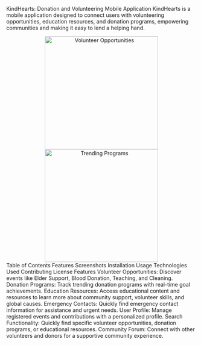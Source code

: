 KindHearts: Donation and Volunteering Mobile Application
KindHearts is a mobile application designed to connect users with volunteering opportunities, education resources, and donation programs, empowering communities and making it easy to lend a helping hand.

<div align="center"> <img src="screenshots/volunteer_opportunities.jpg" alt="Volunteer Opportunities" width="300"/> <img src="screenshots/trending_programs.jpg" alt="Trending Programs" width="300"/> </div>
Table of Contents
Features
Screenshots
Installation
Usage
Technologies Used
Contributing
License
Features
Volunteer Opportunities: Discover events like Elder Support, Blood Donation, Teaching, and Cleaning.
Donation Programs: Track trending donation programs with real-time goal achievements.
Education Resources: Access educational content and resources to learn more about community support, volunteer skills, and global causes.
Emergency Contacts: Quickly find emergency contact information for assistance and urgent needs.
User Profile: Manage registered events and contributions with a personalized profile.
Search Functionality: Quickly find specific volunteer opportunities, donation programs, or educational resources.
Community Forum: Connect with other volunteers and donors for a supportive community experience.